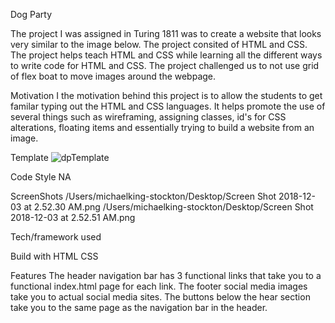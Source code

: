 Dog Party

The project I was assigned in Turing 1811 was to create a website that looks very similar to the image below. The project consited of HTML and CSS. The project helps teach HTML and CSS while learning all the different ways to write code for HTML and CSS. The project challenged us to not use grid of flex boat to move images around the webpage.

Motivation
I the motivation behind this project is to allow the students to get familar typing out the HTML and CSS languages. It helps promote the use of several things such as wireframing, assigning classes, id's for CSS alterations, floating items and essentially trying to build a website from an image.

Template
![dpTemplate](https://user-images.githubusercontent.com/34406483/56772558-be1f4400-6777-11e9-9318-d95b3a551230.jpg)

Code Style
NA

ScreenShots
/Users/michaelking-stockton/Desktop/Screen Shot 2018-12-03 at 2.52.30 AM.png
/Users/michaelking-stockton/Desktop/Screen Shot 2018-12-03 at 2.52.51 AM.png

Tech/framework used

Build with 
    HTML
    CSS

Features 
    The header navigation bar has 3 functional links that take you to a functional index.html page for each link.
    The footer social media images take you to actual social media sites.
    The buttons below the hear section take you to the same page as the navigation bar in the header.




